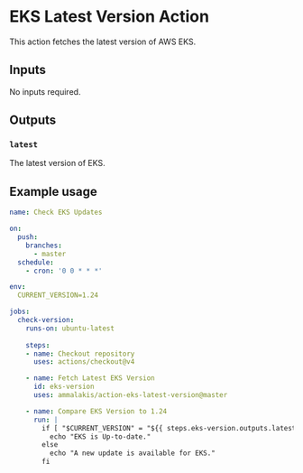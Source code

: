 # EKS Latest Version Action

This action fetches the latest version of AWS EKS.

## Inputs

No inputs required.

## Outputs

### `latest`

The latest version of EKS.

## Example usage

```yaml
name: Check EKS Updates

on:
  push:
    branches:
      - master
  schedule:
    - cron: '0 0 * * *'

env:
  CURRENT_VERSION=1.24

jobs:
  check-version:
    runs-on: ubuntu-latest
    
    steps:
    - name: Checkout repository
      uses: actions/checkout@v4

    - name: Fetch Latest EKS Version
      id: eks-version
      uses: ammalakis/action-eks-latest-version@master

    - name: Compare EKS Version to 1.24
      run: |
        if [ "$CURRENT_VERSION" = "${{ steps.eks-version.outputs.latest }}" ]; then
          echo "EKS is Up-to-date."
        else
          echo "A new update is available for EKS."
        fi
```

